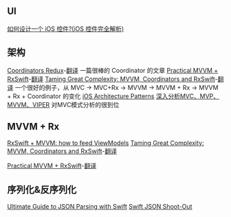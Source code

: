 
## UI

[如何设计一个 iOS 控件?(iOS 控件完全解析)](https://blog.csdn.net/zhangao0086/article/details/45622875)

## 架构

[Coordinators Redux](http://khanlou.com/2015/10/coordinators-redux/)-[翻译](https://changzw.github.io/2018/01/24/%E5%8D%8F%E8%B0%83%E5%99%A8-Redux/) 一篇很棒的 Coordinator 的文章
[Practical MVVM + RxSwift](https://medium.com/flawless-app-stories/practical-mvvm-rxswift-a330db6aa693)-[翻译](https://juejin.im/post/5cb80f9c6fb9a06876103744)
[Taming Great Complexity: MVVM, Coordinators and RxSwift](https://blog.uptech.team/taming-great-complexity-mvvm-coordinators-and-rxswift-8daf8a76e7fd)-[翻译](https://juejin.im/post/59acf7dcf265da24722fe6a1) 一个很好的例子，从 MVC -> MVC+Rx -> MVVM -> MVVM + Rx -> MVVM + Rx + Coordinator 的变化
[iOS Architecture Patterns](https://medium.com/ios-os-x-development/ios-architecture-patterns-ecba4c38de52)
[深入分析MVC、MVP、MVVM、VIPER](https://juejin.im/post/59fc625d51882529c0468dc9) 对MVC模式分析的很到位

## MVVM + Rx

[RxSwift + MVVM: how to feed ViewModels](https://medium.com/blablacar-tech/rxswift-mvvm-66827b8b3f10)
[Taming Great Complexity: MVVM, Coordinators and RxSwift](https://blog.uptech.team/taming-great-complexity-mvvm-coordinators-and-rxswift-8daf8a76e7fd)-[翻译](https://juejin.im/post/59acf7dcf265da24722fe6a1)

[Practical MVVM + RxSwift](https://medium.com/flawless-app-stories/practical-mvvm-rxswift-a330db6aa693)-[翻译](https://juejin.im/post/5cb80f9c6fb9a06876103744)

## 序列化&反序列化

[Ultimate Guide to JSON Parsing with Swift](https://benscheirman.com/2017/06/swift-json/)
[Swift JSON Shoot-Out](https://blog.scottlogic.com/2015/03/09/json-in-swift.html)